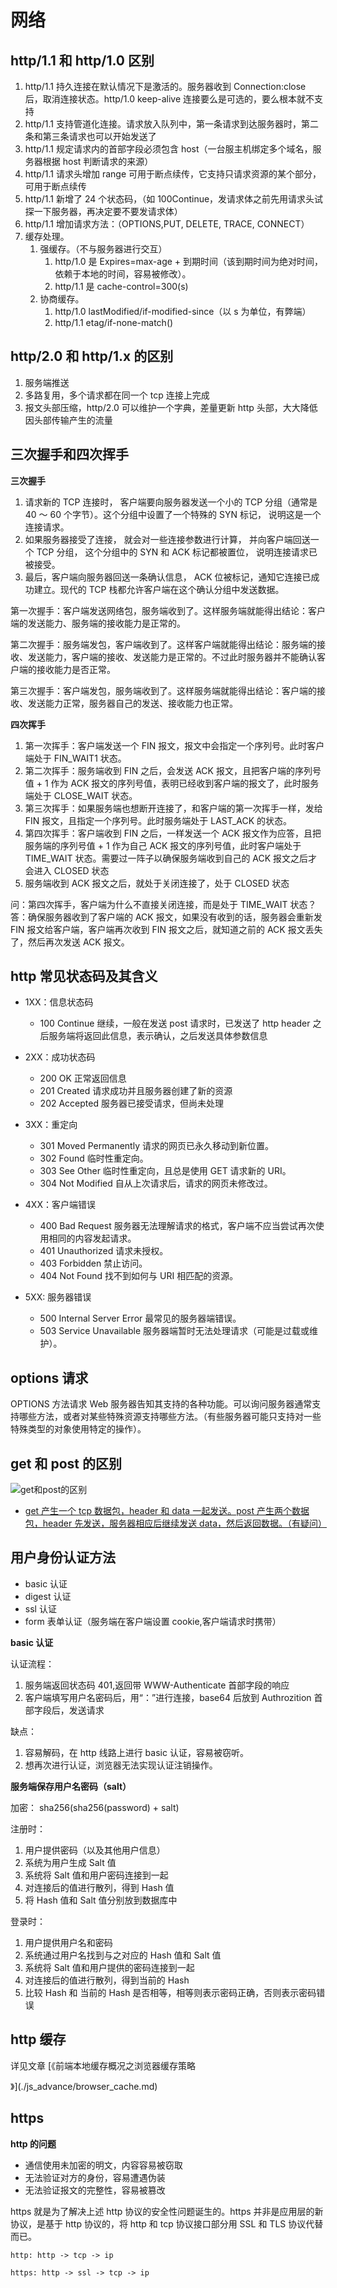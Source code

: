 # 网络

## http/1.1 和 http/1.0 区别

1. http/1.1 持久连接在默认情况下是激活的。服务器收到 Connection:close 后，取消连接状态。http/1.0 keep-alive 连接要么是可选的，要么根本就不支持
2. http/1.1 支持管道化连接。请求放入队列中，第一条请求到达服务器时，第二条和第三条请求也可以开始发送了
3. http/1.1 规定请求内的首部字段必须包含 host（一台服主机绑定多个域名，服务器根据 host 判断请求的来源）
4. http/1.1 请求头增加 range 可用于断点续传，它支持只请求资源的某个部分，可用于断点续传
5. http/1.1 新增了 24 个状态码，（如 100Continue，发请求体之前先用请求头试探一下服务器，再决定要不要发请求体）
6. http/1.1 增加请求方法：（OPTIONS,PUT, DELETE, TRACE, CONNECT）
7. 缓存处理。
   1. 强缓存。（不与服务器进行交互）
      1. http/1.0 是 Expires=max-age + 到期时间（该到期时间为绝对时间，依赖于本地的时间，容易被修改）。
      2. http/1.1 是 cache-control=300(s)
   2. 协商缓存。
      1. http/1.0 lastModified/if-modified-since（以 s 为单位，有弊端）
      2. http/1.1 etag/if-none-match()

## http/2.0 和 http/1.x 的区别

1. 服务端推送
2. 多路复用，多个请求都在同一个 tcp 连接上完成
3. 报文头部压缩，http/2.0 可以维护一个字典，差量更新 http 头部，大大降低因头部传输产生的流量

## 三次握手和四次挥手

**三次握手**

1. 请求新的 TCP 连接时， 客户端要向服务器发送一个小的 TCP 分组（通常是 40 ～ 60 个字节）。这个分组中设置了一个特殊的 SYN 标记， 说明这是一个连接请求。
2. 如果服务器接受了连接， 就会对一些连接参数进行计算， 并向客户端回送一个 TCP 分组， 这个分组中的 SYN 和 ACK 标记都被置位， 说明连接请求已被接受。
3. 最后，客户端向服务器回送一条确认信息， ACK 位被标记，通知它连接已成功建立。现代的 TCP 栈都允许客户端在这个确认分组中发送数据。

第一次握手：客户端发送网络包，服务端收到了。这样服务端就能得出结论：客户端的发送能力、服务端的接收能力是正常的。

第二次握手：服务端发包，客户端收到了。这样客户端就能得出结论：服务端的接收、发送能力，客户端的接收、发送能力是正常的。不过此时服务器并不能确认客户端的接收能力是否正常。

第三次握手：客户端发包，服务端收到了。这样服务端就能得出结论：客户端的接收、发送能力正常，服务器自己的发送、接收能力也正常。

**四次挥手**

1. 第一次挥手：客户端发送一个 FIN 报文，报文中会指定一个序列号。此时客户端处于 FIN_WAIT1 状态。
2. 第二次挥手：服务端收到 FIN 之后，会发送 ACK 报文，且把客户端的序列号值 + 1 作为 ACK 报文的序列号值，表明已经收到客户端的报文了，此时服务端处于 CLOSE_WAIT 状态。
3. 第三次挥手：如果服务端也想断开连接了，和客户端的第一次挥手一样，发给 FIN 报文，且指定一个序列号。此时服务端处于 LAST_ACK 的状态。
4. 第四次挥手：客户端收到 FIN 之后，一样发送一个 ACK 报文作为应答，且把服务端的序列号值 + 1 作为自己 ACK 报文的序列号值，此时客户端处于 TIME_WAIT 状态。需要过一阵子以确保服务端收到自己的 ACK 报文之后才会进入 CLOSED 状态
5. 服务端收到 ACK 报文之后，就处于关闭连接了，处于 CLOSED 状态

问：第四次挥手，客户端为什么不直接关闭连接，而是处于 TIME_WAIT 状态？
答：确保服务器收到了客户端的 ACK 报文，如果没有收到的话，服务器会重新发 FIN 报文给客户端，客户端再次收到 FIN 报文之后，就知道之前的 ACK 报文丢失了，然后再次发送 ACK 报文。

## http 常见状态码及其含义

- 1XX：信息状态码
  - 100 Continue 继续，一般在发送 post 请求时，已发送了 http header 之后服务端将返回此信息，表示确认，之后发送具体参数信息
- 2XX：成功状态码

  - 200 OK 正常返回信息
  - 201 Created 请求成功并且服务器创建了新的资源
  - 202 Accepted 服务器已接受请求，但尚未处理

- 3XX：重定向

  - 301 Moved Permanently 请求的网页已永久移动到新位置。
  - 302 Found 临时性重定向。
  - 303 See Other 临时性重定向，且总是使用 GET 请求新的 URI。
  - 304 Not Modified 自从上次请求后，请求的网页未修改过。

- 4XX：客户端错误

  - 400 Bad Request 服务器无法理解请求的格式，客户端不应当尝试再次使用相同的内容发起请求。
  - 401 Unauthorized 请求未授权。
  - 403 Forbidden 禁止访问。
  - 404 Not Found 找不到如何与 URI 相匹配的资源。

- 5XX: 服务器错误
  - 500 Internal Server Error 最常见的服务器端错误。
  - 503 Service Unavailable 服务器端暂时无法处理请求（可能是过载或维护）。

## options 请求

OPTIONS 方法请求 Web 服务器告知其支持的各种功能。可以询问服务器通常支持哪些方法，或者对某些特殊资源支持哪些方法。（有些服务器可能只支持对一些特殊类型的对象使用特定的操作）。

## get 和 post 的区别

![get和post的区别](./assert/diff.jpg)

- <u>get 产生一个 tcp 数据包，header 和 data 一起发送。post 产生两个数据包，header 先发送，服务器相应后继续发送 data，然后返回数据。（有疑问）</u>

## 用户身份认证方法

- basic 认证
- digest 认证
- ssl 认证
- form 表单认证（服务端在客户端设置 cookie,客户端请求时携带）

**basic 认证**

认证流程：

1. 服务端返回状态码 401,返回带 WWW-Authenticate 首部字段的响应
2. 客户端填写用户名密码后，用“：”进行连接，base64 后放到 Authrozition 首部字段后，发送请求

缺点：

1. 容易解码，在 http 线路上进行 basic 认证，容易被窃听。
2. 想再次进行认证，浏览器无法实现认证注销操作。

**服务端保存用户名密码（salt）**

加密： sha256(sha256(password) + salt)

注册时：

1. 用户提供密码（以及其他用户信息）
2. 系统为用户生成 Salt 值
3. 系统将 Salt 值和用户密码连接到一起
4. 对连接后的值进行散列，得到 Hash 值
5. 将 Hash 值和 Salt 值分别放到数据库中

登录时：

1. 用户提供用户名和密码
2. 系统通过用户名找到与之对应的 Hash 值和 Salt 值
3. 系统将 Salt 值和用户提供的密码连接到一起
4. 对连接后的值进行散列，得到当前的 Hash
5. 比较 Hash 和 当前的 Hash 是否相等，相等则表示密码正确，否则表示密码错误

## http 缓存

详见文章 [《前端本地缓存概况之浏览器缓存策略

》](./js_advance/browser_cache.md)

## https

**http 的问题**

- 通信使用未加密的明文，内容容易被窃取
- 无法验证对方的身份，容易遭遇伪装
- 无法验证报文的完整性，容易被篡改

https 就是为了解决上述 http 协议的安全性问题诞生的。https 并非是应用层的新协议，是基于 http 协议的，将 http 和 tcp 协议接口部分用 SSL 和 TLS 协议代替而已。

```txt
http: http -> tcp -> ip

https: http -> ssl -> tcp -> ip
```
